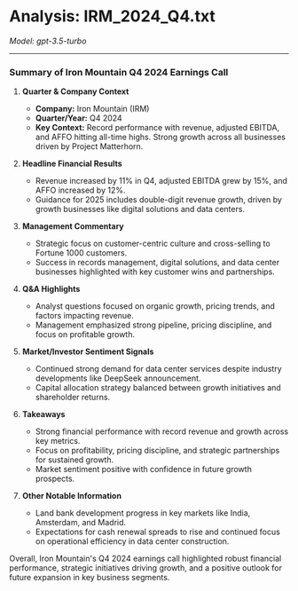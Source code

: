 # Analysis: IRM_2024_Q4.txt

*Model: gpt-3.5-turbo*

---

### Summary of Iron Mountain Q4 2024 Earnings Call

1. **Quarter & Company Context**
   - **Company:** Iron Mountain (IRM)
   - **Quarter/Year:** Q4 2024
   - **Key Context:** Record performance with revenue, adjusted EBITDA, and AFFO hitting all-time highs. Strong growth across all businesses driven by Project Matterhorn.

2. **Headline Financial Results**
   - Revenue increased by 11% in Q4, adjusted EBITDA grew by 15%, and AFFO increased by 12%.
   - Guidance for 2025 includes double-digit revenue growth, driven by growth businesses like digital solutions and data centers.

3. **Management Commentary**
   - Strategic focus on customer-centric culture and cross-selling to Fortune 1000 customers.
   - Success in records management, digital solutions, and data center businesses highlighted with key customer wins and partnerships.

4. **Q&A Highlights**
   - Analyst questions focused on organic growth, pricing trends, and factors impacting revenue.
   - Management emphasized strong pipeline, pricing discipline, and focus on profitable growth.

5. **Market/Investor Sentiment Signals**
   - Continued strong demand for data center services despite industry developments like DeepSeek announcement.
   - Capital allocation strategy balanced between growth initiatives and shareholder returns.

6. **Takeaways**
   - Strong financial performance with record revenue and growth across key metrics.
   - Focus on profitability, pricing discipline, and strategic partnerships for sustained growth.
   - Market sentiment positive with confidence in future growth prospects.

7. **Other Notable Information**
   - Land bank development progress in key markets like India, Amsterdam, and Madrid.
   - Expectations for cash renewal spreads to rise and continued focus on operational efficiency in data center construction.

Overall, Iron Mountain's Q4 2024 earnings call highlighted robust financial performance, strategic initiatives driving growth, and a positive outlook for future expansion in key business segments.